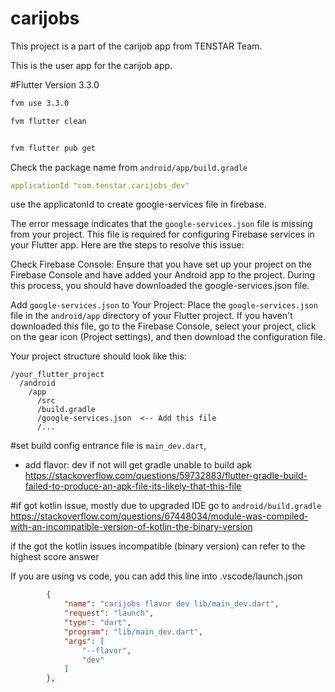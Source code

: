# carijobs

This project is a part of the carijob app from TENSTAR Team.

This is the user app for the carijob app.

#Flutter Version
3.3.0

```bash
fvm use 3.3.0
```

```bash
fvm flutter clean
```

```bash

fvm flutter pub get
```

Check the package name from
`android/app/build.gradle`
```yaml
applicationId "com.tenstar.carijobs_dev"
```
use the applicatonId to create google-services file in firebase.

The error message indicates that the `google-services.json` file is missing from your project. This file is required for configuring Firebase services in your Flutter app. Here are the steps to resolve this issue:

Check Firebase Console:
Ensure that you have set up your project on the Firebase Console and have added your Android app to the project. During this process, you should have downloaded the google-services.json file.

Add `google-services.json` to Your Project:
Place the `google-services.json` file in the `android/app` directory of your Flutter project. If you haven't downloaded this file, go to the Firebase Console, select your project, click on the gear icon (Project settings), and then download the configuration file.

Your project structure should look like this:

```
/your_flutter_project
  /android
    /app
      /src
      /build.gradle
      /google-services.json  <-- Add this file
      /...
```

#set build config entrance file is `main_dev.dart`, 
- add flavor: dev
if not will get gradle unable to build apk
https://stackoverflow.com/questions/59732883/flutter-gradle-build-failed-to-produce-an-apk-file-its-likely-that-this-file

#if got kotlin issue, mostly due to upgraded IDE
go to `android/build.gradle`
https://stackoverflow.com/questions/67448034/module-was-compiled-with-an-incompatible-version-of-kotlin-the-binary-version

if the got the kotlin issues incompatible (binary version) can refer to the highest score answer

If you are using vs code, you can add this line into .vscode/launch.json

```json
        {
            "name": "carijobs flavor dev lib/main_dev.dart",
            "request": "launch",
            "type": "dart",
            "program": "lib/main_dev.dart",
            "args": [
                "--flavor",
                "dev"
            ]
        },
```
